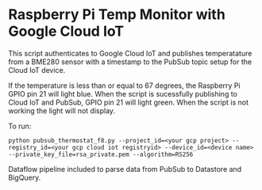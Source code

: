 # Raspberry Pi Temp Monitor with Google Cloud IoT
This script authenticates to Google Cloud IoT and publishes temperatature from a BME280 sensor with a timestamp to the PubSub topic setup for the Cloud IoT device.

If the temperature is less than or equal to 67 degrees, the Raspberry Pi GPIO pin 21 will light blue.
When the script is sucessfully publishing to Cloud IoT and PubSub, GPIO pin 21 will light green. When the script is not working the light will not display.

To run:
```
python pubsub_thermostat_f8.py --project_id=<your gcp project> --registry_id=<your gcp cloud iot registryid> --device_id=<device name> --private_key_file=rsa_private.pem --algorithm=RS256
```

Dataflow pipeline included to parse data from PubSub to Datastore and BigQuery.
